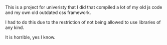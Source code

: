 This is a project for univeristy that I did that compiled a lot of my old js code and my own old outdated css framework.

I had to do this due to the restriction of not being allowed to use libraries of any kind.

It is horrible, yes I know.
